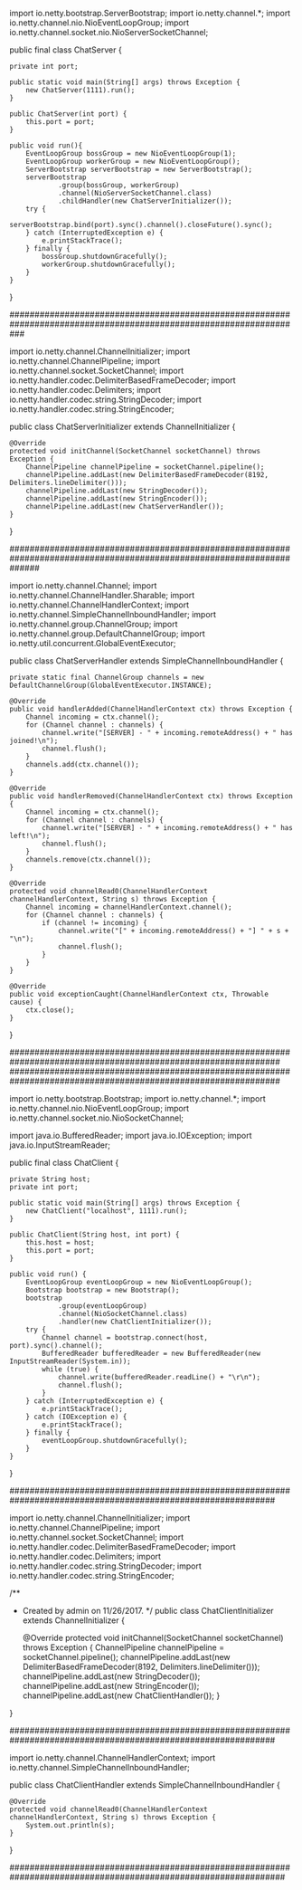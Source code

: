 import io.netty.bootstrap.ServerBootstrap;
import io.netty.channel.*;
import io.netty.channel.nio.NioEventLoopGroup;
import io.netty.channel.socket.nio.NioServerSocketChannel;

public final class ChatServer {

    private int port;

    public static void main(String[] args) throws Exception {
        new ChatServer(1111).run();
    }

    public ChatServer(int port) {
        this.port = port;
    }

    public void run(){
        EventLoopGroup bossGroup = new NioEventLoopGroup(1);
        EventLoopGroup workerGroup = new NioEventLoopGroup();
        ServerBootstrap serverBootstrap = new ServerBootstrap();
        serverBootstrap
                .group(bossGroup, workerGroup)
                .channel(NioServerSocketChannel.class)
                .childHandler(new ChatServerInitializer());
        try {
            serverBootstrap.bind(port).sync().channel().closeFuture().sync();
        } catch (InterruptedException e) {
            e.printStackTrace();
        } finally {
            bossGroup.shutdownGracefully();
            workerGroup.shutdownGracefully();
        }
    }
}

###################################################################################################################

import io.netty.channel.ChannelInitializer;
import io.netty.channel.ChannelPipeline;
import io.netty.channel.socket.SocketChannel;
import io.netty.handler.codec.DelimiterBasedFrameDecoder;
import io.netty.handler.codec.Delimiters;
import io.netty.handler.codec.string.StringDecoder;
import io.netty.handler.codec.string.StringEncoder;

public class ChatServerInitializer extends ChannelInitializer<SocketChannel> {

    @Override
    protected void initChannel(SocketChannel socketChannel) throws Exception {
        ChannelPipeline channelPipeline = socketChannel.pipeline();
        channelPipeline.addLast(new DelimiterBasedFrameDecoder(8192, Delimiters.lineDelimiter()));
        channelPipeline.addLast(new StringDecoder());
        channelPipeline.addLast(new StringEncoder());
        channelPipeline.addLast(new ChatServerHandler());
    }

}

######################################################################################################################

import io.netty.channel.Channel;
import io.netty.channel.ChannelHandler.Sharable;
import io.netty.channel.ChannelHandlerContext;
import io.netty.channel.SimpleChannelInboundHandler;
import io.netty.channel.group.ChannelGroup;
import io.netty.channel.group.DefaultChannelGroup;
import io.netty.util.concurrent.GlobalEventExecutor;

public class ChatServerHandler extends SimpleChannelInboundHandler<String> {

    private static final ChannelGroup channels = new DefaultChannelGroup(GlobalEventExecutor.INSTANCE);

    @Override
    public void handlerAdded(ChannelHandlerContext ctx) throws Exception {
        Channel incoming = ctx.channel();
        for (Channel channel : channels) {
            channel.write("[SERVER] - " + incoming.remoteAddress() + " has joined!\n");
            channel.flush();
        }
        channels.add(ctx.channel());
    }

    @Override
    public void handlerRemoved(ChannelHandlerContext ctx) throws Exception {
        Channel incoming = ctx.channel();
        for (Channel channel : channels) {
            channel.write("[SERVER] - " + incoming.remoteAddress() + " has left!\n");
            channel.flush();
        }
        channels.remove(ctx.channel());
    }

    @Override
    protected void channelRead0(ChannelHandlerContext channelHandlerContext, String s) throws Exception {
        Channel incoming = channelHandlerContext.channel();
        for (Channel channel : channels) {
            if (channel != incoming) {
                channel.write("[" + incoming.remoteAddress() + "] " + s + "\n");
                channel.flush();
            }
        }
    }

    @Override
    public void exceptionCaught(ChannelHandlerContext ctx, Throwable cause) {
        ctx.close();
    }
}

##############################################################################################################
##############################################################################################################

import io.netty.bootstrap.Bootstrap;
import io.netty.channel.*;
import io.netty.channel.nio.NioEventLoopGroup;
import io.netty.channel.socket.nio.NioSocketChannel;

import java.io.BufferedReader;
import java.io.IOException;
import java.io.InputStreamReader;

public final class ChatClient {

    private String host;
    private int port;

    public static void main(String[] args) throws Exception {
        new ChatClient("localhost", 1111).run();
    }

    public ChatClient(String host, int port) {
        this.host = host;
        this.port = port;
    }

    public void run() {
        EventLoopGroup eventLoopGroup = new NioEventLoopGroup();
        Bootstrap bootstrap = new Bootstrap();
        bootstrap
                .group(eventLoopGroup)
                .channel(NioSocketChannel.class)
                .handler(new ChatClientInitializer());
        try {
            Channel channel = bootstrap.connect(host, port).sync().channel();
            BufferedReader bufferedReader = new BufferedReader(new InputStreamReader(System.in));
            while (true) {
                channel.write(bufferedReader.readLine() + "\r\n");
                channel.flush();
            }
        } catch (InterruptedException e) {
            e.printStackTrace();
        } catch (IOException e) {
            e.printStackTrace();
        } finally {
            eventLoopGroup.shutdownGracefully();
        }
    }
}

#############################################################################################################

import io.netty.channel.ChannelInitializer;
import io.netty.channel.ChannelPipeline;
import io.netty.channel.socket.SocketChannel;
import io.netty.handler.codec.DelimiterBasedFrameDecoder;
import io.netty.handler.codec.Delimiters;
import io.netty.handler.codec.string.StringDecoder;
import io.netty.handler.codec.string.StringEncoder;

/**
 * Created by admin on 11/26/2017.
 */
public class ChatClientInitializer extends ChannelInitializer<SocketChannel> {


    @Override
    protected void initChannel(SocketChannel socketChannel) throws Exception {
        ChannelPipeline channelPipeline = socketChannel.pipeline();
        channelPipeline.addLast(new DelimiterBasedFrameDecoder(8192, Delimiters.lineDelimiter()));
        channelPipeline.addLast(new StringDecoder());
        channelPipeline.addLast(new StringEncoder());
        channelPipeline.addLast(new ChatClientHandler());
    }

}

#############################################################################################################

import io.netty.channel.ChannelHandlerContext;
import io.netty.channel.SimpleChannelInboundHandler;

public class ChatClientHandler extends SimpleChannelInboundHandler<String> {

    @Override
    protected void channelRead0(ChannelHandlerContext channelHandlerContext, String s) throws Exception {
        System.out.println(s);
    }
}

###############################################################################################################
